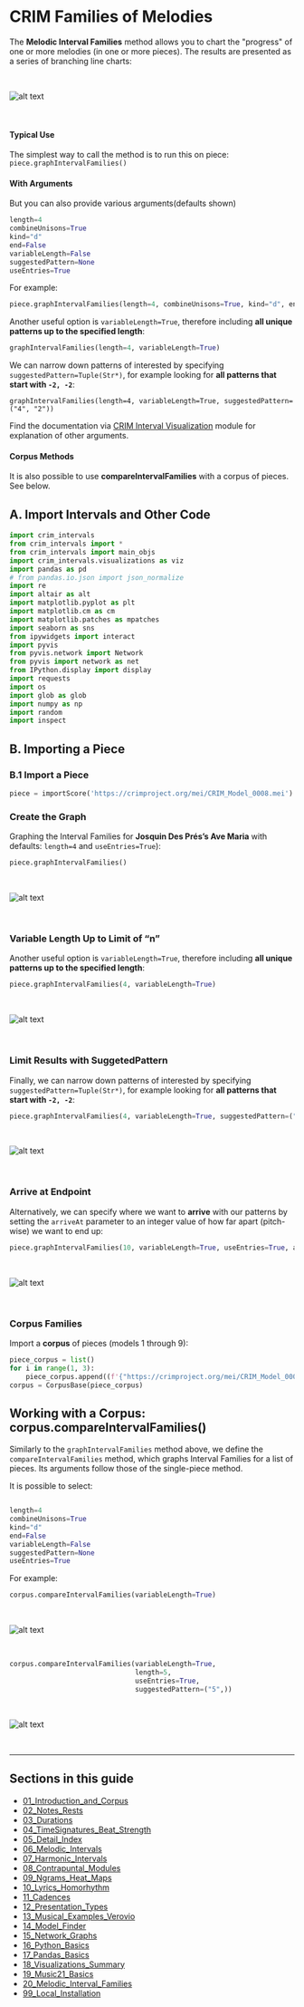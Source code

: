

# CRIM Families of Melodies

The **Melodic Interval Families** method allows you to chart the "progress" of one or more melodies (in one or more pieces).  The results are presented as a series of branching line charts:

<br>


![alt text](images/int_familiescell-4-output-1.png)

<br>

#### Typical Use

The simplest way to call the method is to run this on piece:  `piece.graphIntervalFamilies()`

#### With Arguments

But you can also provide various arguments(defaults shown)

```python
length=4
combineUnisons=True
kind="d"
end=False
variableLength=False
suggestedPattern=None
useEntries=True
```

For example:

```python
piece.graphIntervalFamilies(length=4, combineUnisons=True, kind="d", end=False, variableLength=False, suggestedPattern=None, useEntries=True, arriveAt=None, includeLegend=False)
```


Another useful option is `variableLength=True`, therefore including **all unique patterns up to the specified length**:

```python
graphIntervalFamilies(length=4, variableLength=True)
```


We can narrow down patterns of interested by specifying `suggestedPattern=Tuple(Str*)`, for example looking for **all patterns that start with `-2, -2`**:

`graphIntervalFamilies(length=4, variableLength=True, suggestedPattern=("4", "2"))`


Find the documentation via [CRIM Interval Visualization](https://github.com/HCDigitalScholarship/intervals/blob/main/crim_intervals/visualizations.py) module for explanation of other arguments.

#### Corpus Methods

It is also possible to use **compareIntervalFamilies** with a corpus of
pieces. See below.

## A. Import Intervals and Other Code

``` python
import crim_intervals
from crim_intervals import * 
from crim_intervals import main_objs
import crim_intervals.visualizations as viz
import pandas as pd
# from pandas.io.json import json_normalize
import re
import altair as alt
import matplotlib.pyplot as plt
import matplotlib.cm as cm
import matplotlib.patches as mpatches
import seaborn as sns
from ipywidgets import interact
import pyvis
from pyvis.network import Network
from pyvis import network as net
from IPython.display import display
import requests
import os
import glob as glob
import numpy as np
import random
import inspect
```

## B. Importing a Piece

### B.1 Import a Piece

``` python
piece = importScore('https://crimproject.org/mei/CRIM_Model_0008.mei')
```

### Create the Graph

Graphing the Interval Families for **Josquin Des Prés’s Ave Maria** with
defaults: `length=4` and `useEntries=True`):

``` python
piece.graphIntervalFamilies()
```

<br>

![alt text](images/int_familiescell-4-output-1.png)

<br>

### Variable Length Up to Limit of “n”

Another useful option is `variableLength=True`, therefore including
**all unique patterns up to the specified length**:

``` python
piece.graphIntervalFamilies(4, variableLength=True)
```

<br>

![alt text](images/int_familiescell-5-output-1.png)

<br>

### Limit Results with SuggetedPattern

Finally, we can narrow down patterns of interested by specifying
`suggestedPattern=Tuple(Str*)`, for example looking for **all patterns
that start with `-2, -2`**:

``` python
piece.graphIntervalFamilies(4, variableLength=True, suggestedPattern=("-2", "-2"))
```

<br>

![alt text](images/int_familiescell-6-output-1.png)

<br>

### Arrive at Endpoint

Alternatively, we can specify where we want to **arrive** with our
patterns by setting the `arriveAt` parameter to an integer value of how
far apart (pitch-wise) we want to end up:

``` python
piece.graphIntervalFamilies(10, variableLength=True, useEntries=True, arriveAt=4)
```

<br>

![alt text](images/int_familiescell-7-output-1.png)

<br>

### Corpus Families

Import a **corpus** of pieces (models 1 through 9):

``` python
piece_corpus = list()
for i in range(1, 3):
    piece_corpus.append((f'{"https://crimproject.org/mei/CRIM_Model_000%x.mei" % i}'))
corpus = CorpusBase(piece_corpus)
```

## Working with a Corpus: corpus.compareIntervalFamilies()

Similarly to the `graphIntervalFamilies` method above, we define the `compareIntervalFamilies` method, which graphs Interval Families for a list of pieces. Its arguments follow those of the single-piece method.

It is possible to select:

```python

length=4
combineUnisons=True
kind="d"
end=False
variableLength=False
suggestedPattern=None
useEntries=True
```

For example:

``` python
corpus.compareIntervalFamilies(variableLength=True)
```

<br>

![alt text](images/int_familiescell-9-output-1.png)

<br>

``` python
corpus.compareIntervalFamilies(variableLength=True, 
                               length=5,
                               useEntries=True, 
                               suggestedPattern=("5",))
```

<br>

![alt text](images/int_familiescell-10-output-1.png)

<br>


-----

## Sections in this guide

  * [01_Introduction_and_Corpus](/tutorial/01_Introduction_and_Corpus.md)
  * [02_Notes_Rests](/tutorial//02_Notes_Rests.md)
  * [03_Durations](/tutorial//03_Durations.md) 
  * [04_TimeSignatures_Beat_Strength](/tutorial//04_TimeSignatures_Beat_Strength.md)
  * [05_Detail_Index](/tutorial//05_Detail_Index.md)
  * [06_Melodic_Intervals](/tutorial//06_Melodic_Intervals.md)
  * [07_Harmonic_Intervals](/tutorial//07_Harmonic_Intervals.md)
  * [08_Contrapuntal_Modules](/tutorial//08_Contrapuntal_Modules.md)
  * [09_Ngrams_Heat_Maps](/tutorial//09_Ngrams_Heat_Maps.md)
  * [10_Lyrics_Homorhythm](/tutorial//10_Lyrics_Homorhythm.md)
  * [11_Cadences](/tutorial//11_Cadences.md)
  * [12_Presentation_Types](/tutorial//12_Presentation_Types.md)
  * [13_Musical_Examples_Verovio](/tutorial//13_Musical_Examples_Verovio.md)
  * [14_Model_Finder](/tutorial//14_Model_Finder.md)
  * [15_Network_Graphs](/tutorial//15_Network_Graphs.md)
  * [16_Python_Basics](/tutorial//16_Python_Basics.md)
  * [17_Pandas_Basics](/tutorial//17_Pandas_Basics.md)
  * [18_Visualizations_Summary](/tutorial//18_Visualizations_Summary.md)
  * [19_Music21_Basics](/tutorial//18_Music21_Basics.md)
  * [20_Melodic_Interval_Families](/tutorial//20_Melodic_Interval_Families.md)
  * [99_Local_Installation](/tutorial//99_Local_Installation.md)